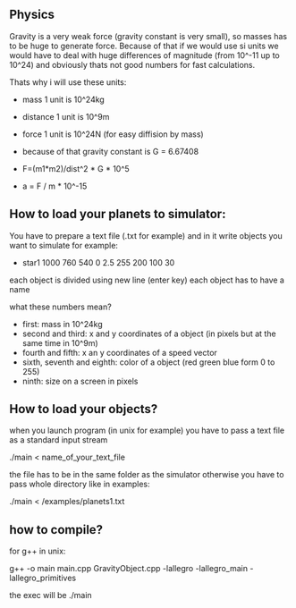 <h2>Physics</h2>

<p>Gravity is a very weak force (gravity constant is very small), so masses has to be huge to generate force.
Because of that if we would use si units we would have to deal with huge differences of magnitude (from 10^-11 up to 10^24)
and obviously thats not good numbers for fast calculations.</p>
<p>Thats why i will use these units:</p>

* mass 1 unit is 10^24kg
* distance 1 unit is 10^9m
* force 1 unit is 10^24N (for easy diffision by mass)
* because of that gravity constant is G = 6.67408

* F=(m1*m2)/dist^2 * G * 10^5
* a = F / m * 10^-15

<h2>How to load your planets to simulator:</h2>

<p>You have to prepare a text file (.txt for example) and in it write objects you want to simulate for example:</p>

* star1   1000    760 540     0   2.5   255 200 100     30

<p>each object is divided using new line (enter key) each object has to have a name</p>
<p>what these numbers mean?</p>

- first: mass in 10^24kg
- second and third: x and y coordinates of a object (in pixels but at the same time in 10^9m)
- fourth and fifth: x an y coordinates of a speed vector
- sixth, seventh and eighth: color of a object (red green blue form 0 to 255)
- ninth: size on a screen in pixels

<h2>How to load your objects?</h2>
<p>when you launch program (in unix for example) you have to pass a text file as a standard input stream</p>
<p>./main < name_of_your_text_file</p>
<p>the file has to be in the same folder as the simulator otherwise you have to pass whole directory like in examples:</p>
<p>./main < /examples/planets1.txt</p>

<h2>how to compile?</h2>
<p>for g++ in unix:</p>
<p>g++ -o main main.cpp GravityObject.cpp -lallegro -lallegro_main -lallegro_primitives</p>

<p>the exec will be ./main</p>
